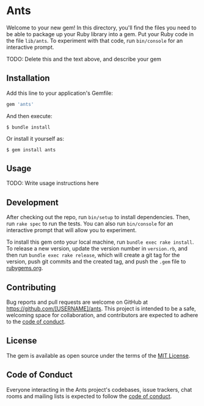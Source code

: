 # Ants

Welcome to your new gem! In this directory, you'll find the files you need to be able to package up your Ruby library into a gem. Put your Ruby code in the file `lib/ants`. To experiment with that code, run `bin/console` for an interactive prompt.

TODO: Delete this and the text above, and describe your gem

## Installation

Add this line to your application's Gemfile:

```ruby
gem 'ants'
```

And then execute:

    $ bundle install

Or install it yourself as:

    $ gem install ants

## Usage

TODO: Write usage instructions here

## Development

After checking out the repo, run `bin/setup` to install dependencies. Then, run `rake spec` to run the tests. You can also run `bin/console` for an interactive prompt that will allow you to experiment.

To install this gem onto your local machine, run `bundle exec rake install`. To release a new version, update the version number in `version.rb`, and then run `bundle exec rake release`, which will create a git tag for the version, push git commits and the created tag, and push the `.gem` file to [rubygems.org](https://rubygems.org).

## Contributing

Bug reports and pull requests are welcome on GitHub at https://github.com/[USERNAME]/ants. This project is intended to be a safe, welcoming space for collaboration, and contributors are expected to adhere to the [code of conduct](https://github.com/[USERNAME]/ants/blob/main/CODE_OF_CONDUCT.md).

## License

The gem is available as open source under the terms of the [MIT License](https://opensource.org/licenses/MIT).

## Code of Conduct

Everyone interacting in the Ants project's codebases, issue trackers, chat rooms and mailing lists is expected to follow the [code of conduct](https://github.com/[USERNAME]/ants/blob/main/CODE_OF_CONDUCT.md).

